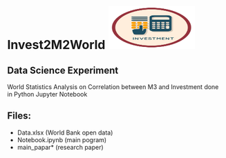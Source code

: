 # Invest2M2World <img src="./Money.png" width=200 height=100/>

## Data Science Experiment

World Statistics Analysis
on Correlation between M3 and Investment 
done in Python Jupyter Notebook

## Files:
- Data.xlsx (World Bank open data)
- Notebook.ipynb (main pogram)
- main_papar* (research paper)

 
